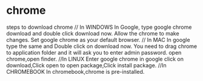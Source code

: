 # chrome
steps to download chrome
// In WINDOWS
In Google, type google chrome download and double click download now.
Allow the chrome to make changes.
Set google chrome as your default browser.
// In MAC
In google type the same and Double click on download now.
You need to drag chrome to application folder and it will ask you to enter admin password.
open chrome,open finder.
//In LINUX
Enter google chrome in google click on download,Click open to open package,Click install package.
//In CHROMEBOOK
In chromebook,chrome is pre-installed.
